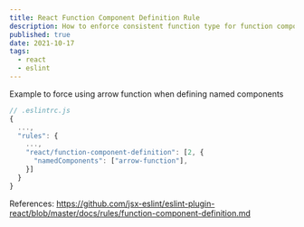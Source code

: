 ```yaml
---
title: React Function Component Definition Rule
description: How to enforce consistent function type for function components.
published: true
date: 2021-10-17
tags:
  - react
  - eslint
---
```


Example to force using arrow function when defining named components

```js
// .eslintrc.js
{
  ...,
  "rules": {
    ...,
    "react/function-component-definition": [2, {
      "namedComponents": ["arrow-function"],
    }]
  }
}
```

References: https://github.com/jsx-eslint/eslint-plugin-react/blob/master/docs/rules/function-component-definition.md
